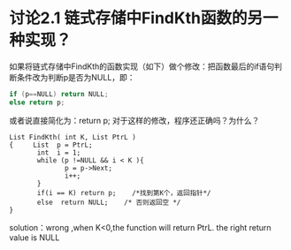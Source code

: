 # 讨论2.1 链式存储中FindKth函数的另一种实现？ 
如果将链式存储中FindKth的函数实现（如下）做个修改：把函数最后的if语句判断条件改为判断p是否为NULL，即：
```C
if (p==NULL) return NULL;
else return p;
```

或者说直接简化为：return p;
对于这样的修改，程序还正确吗？为什么？
```
List FindKth( int K, List PtrL )
{     List  p = PtrL;
       int  i = 1;
       while (p !=NULL && i < K ){
              p = p->Next;
              i++;  
       }
       if(i == K) return p;    /*找到第K个，返回指针*/
       else  return NULL;    /* 否则返回空 */
}
```
solution：wrong ,when K<0,the function will return PtrL. the right return value is NULL 
